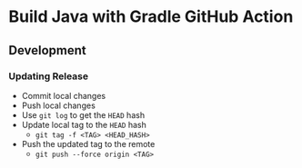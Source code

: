# Build Java with Gradle GitHub Action
## Development
### Updating Release
- Commit local changes
- Push local changes
- Use `git log` to get the `HEAD` hash
- Update local tag to the `HEAD` hash
  - `git tag -f <TAG> <HEAD_HASH>`
- Push the updated tag to the remote
  - `git push --force origin <TAG>`